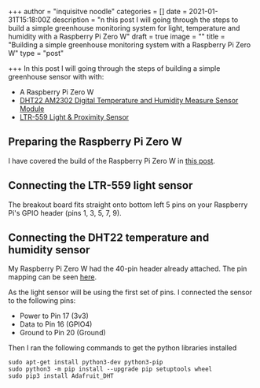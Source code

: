 +++
author = "inquisitve noodle"
categories = []
date = 2021-01-31T15:18:00Z
description = "n this post I will going through the steps to build a simple greenhouse monitoring system for light, temperature and humidity with a Raspberry Pi Zero W"
draft = true
image = ""
title = "Building a simple greenhouse monitoring system with a Raspberry Pi Zero W"
type = "post"

+++
In this post I will going through the steps of building a simple greenhouse sensor with with:

* A Raspberry Pi Zero W
* [DHT22 AM2302 Digital Temperature and Humidity Measure Sensor Module](https://learn.adafruit.com/dht/overview)
* [LTR-559 Light & Proximity Sensor](https://shop.pimoroni.com/products/ltr-559-light-proximity-sensor-breakout)

## Preparing the Raspberry Pi Zero W

I have covered the build of the Raspberry Pi Zero W in [this post](https://inquisitivenoodle.com/installing-raspberry-pi-os-headless-on-a-raspberry-pi-zero-w/).

## Connecting the LTR-559 light sensor

The breakout board fits straight onto bottom left 5 pins on your Raspberry Pi's GPIO header (pins 1, 3, 5, 7, 9).

## Connecting the DHT22 temperature and humidity sensor

My Raspberry Pi Zero W had the 40-pin header already attached.  The pin mapping can be seen [here](https://pi4j.com/1.2/pins/model-zerow-rev1.html).

As the light sensor will be using the first set of pins.  I connected the sensor to the following pins:

* Power to Pin 17 (3v3)
* Data to Pin 16 (GPIO4)
* Ground to Pin 20 (Ground)

Then I ran the following commands to get the python libraries installed

    sudo apt-get install python3-dev python3-pip
    sudo python3 -m pip install --upgrade pip setuptools wheel
    sudo pip3 install Adafruit_DHT